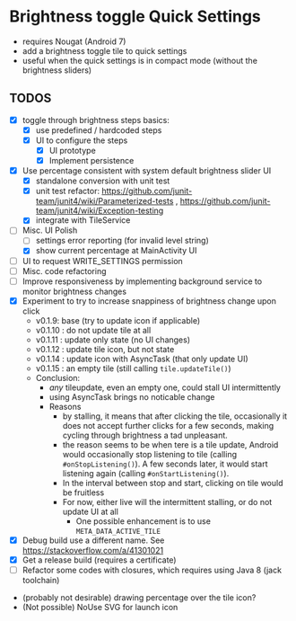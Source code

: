 # Brightness toggle Quick Settings 
- requires Nougat (Android 7)
- add a brightness toggle tile to quick settings
- useful when the quick settings is in compact mode (without the brightness sliders)

## TODOS
- [x] toggle through brightness steps basics: 
  - [x] use predefined / hardcoded steps
  - [x] UI to configure the steps
    - [x] UI prototype 
    - [x] Implement persistence
- [x] Use percentage consistent with system default brightness slider UI
  - [x] standalone conversion with unit test
  - [x] unit test refactor: https://github.com/junit-team/junit4/wiki/Parameterized-tests , https://github.com/junit-team/junit4/wiki/Exception-testing
  - [x] integrate with TileService
- [ ] Misc. UI Polish
  - [ ] settings error reporting (for invalid level string)
  - [x] show current percentage at MainActivity UI
- [ ] UI to request WRITE_SETTINGS permission
- [ ] Misc. code refactoring
- [ ] Improve responsiveness by implementing background service to monitor brightness changes
- [x] Experiment to try to increase snappiness of brightness change upon click
  - v0.1.9: base (try to update icon if applicable)
  - v0.1.10 : do not update tile at all
  - v0.1.11 : update only state (no UI changes)
  - v0.1.12 : update tile icon, but not state
  - v0.1.14 : update icon with AsyncTask (that only update UI)
  - v0.1.15 : an empty tile (still calling `tile.updateTile()`)
  - Conclusion: 
    - *any* tileupdate, even an empty one, could stall UI intermittently
    - using AsyncTask brings no noticable change
    - Reasons
      - by stalling, it means that after clicking the tile, occasionally
        it does not accept further clicks for a few seconds, making cycling
        through brightness a tad unpleasant.
      - the reason seems to be when tere is a tile update, Android would occasionally
        stop listening to tile (calling `#onStopListening()`). A few seconds later,
        it would start listening again (calling `#onStartListening()`). 
      - In the interval between stop and start, clicking on tile would be fruitless
      - For now, either live will the intermittent stalling, or do not update UI at all
        - One possible enhancement is to use `META_DATA_ACTIVE_TILE` 
- [x] Debug build use a different name. See https://stackoverflow.com/a/41301021
- [x] Get a release build (requires a certificate)
- [ ] Refactor some codes with closures, which requires using Java 8 (jack toolchain)
- (probably not desirable) drawing percentage over the tile icon?
- (Not possible) NoUse SVG for launch icon
